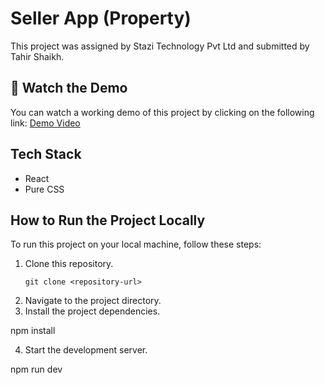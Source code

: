 # Seller App (Property)

This project was assigned by Stazi Technology Pvt Ltd and submitted by Tahir Shaikh.

## 🎥 Watch the Demo
You can watch a working demo of this project by clicking on the following link:
[Demo Video](https://www.loom.com/share/0d24f18866ff4c2780381b3ca14afbe2?sid=247377bc-cbb9-4f02-b68f-1ccf59a3b376)

## Tech Stack
- React
- Pure CSS

## How to Run the Project Locally

To run this project on your local machine, follow these steps:

1. Clone this repository.
   ```shell
   git clone <repository-url>
2.  Navigate to the project directory.
3.  Install the project dependencies.
   
   npm install
   
4.  Start the development server.
   
 npm run dev
